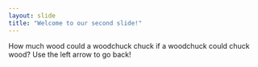 ```yaml
---
layout: slide
title: "Welcome to our second slide!"
---
```

How much wood could a woodchuck chuck if a woodchuck could chuck wood?
Use the left arrow to go back!
